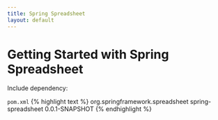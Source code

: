 ```yaml
---
title: Spring Spreadsheet
layout: default
---
```

    
# Getting Started with Spring Spreadsheet

Include dependency:

`pom.xml`
{% highlight text %}
    <dependency>
        <groupId>org.springframework.spreadsheet</groupId>
        <artifactId>spring-spreadsheet</artifactId>
        <version>0.0.1-SNAPSHOT</version>
    </dependency>
{% endhighlight %}
    
